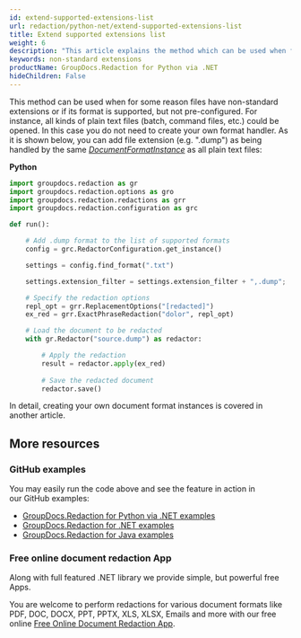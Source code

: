 ```yaml
---
id: extend-supported-extensions-list
url: redaction/python-net/extend-supported-extensions-list
title: Extend supported extensions list
weight: 6
description: "This article explains the method which can be used when for some reason files have non-standard extensions or if its format is supported, but not pre-configured."
keywords: non-standard extensions
productName: GroupDocs.Redaction for Python via .NET
hideChildren: False
---
```

This method can be used when for some reason files have non-standard extensions or if its format is supported, but not pre-configured. For instance, all kinds of plain text files (batch, command files, etc.) could be opened. In this case you do not need to create your own format handler. As it is shown below, you can add file extension (e.g. ".dump") as being handled by the same *[DocumentFormatInstance](https://reference.groupdocs.com/python-net/redaction/groupdocs.redaction.integration/documentformatinstance)* as all plain text files:

**Python**

```python
import groupdocs.redaction as gr
import groupdocs.redaction.options as gro
import groupdocs.redaction.redactions as grr
import groupdocs.redaction.configuration as grc

def run():

    # Add .dump format to the list of supported formats
    config = grc.RedactorConfiguration.get_instance()

    settings = config.find_format(".txt")

    settings.extension_filter = settings.extension_filter + ",.dump";

    # Specify the redaction options
    repl_opt = grr.ReplacementOptions("[redacted]")
    ex_red = grr.ExactPhraseRedaction("dolor", repl_opt)

    # Load the document to be redacted
    with gr.Redactor("source.dump") as redactor:

        # Apply the redaction
        result = redactor.apply(ex_red)
        
        # Save the redacted document
        redactor.save()
```

In detail, creating your own document format instances is covered in another article.

## More resources

### GitHub examples

You may easily run the code above and see the feature in action in our GitHub examples:

*   [GroupDocs.Redaction for Python via .NET examples](https://github.com/groupdocs-redaction/GroupDocs.Redaction-for-Python-via-.NET)
*   [GroupDocs.Redaction for .NET examples](https://github.com/groupdocs-redaction/GroupDocs.Redaction-for-.NET)
*   [GroupDocs.Redaction for Java examples](https://github.com/groupdocs-redaction/GroupDocs.Redaction-for-Java)
    

### Free online document redaction App

Along with full featured .NET library we provide simple, but powerful free Apps.

You are welcome to perform redactions for various document formats like PDF, DOC, DOCX, PPT, PPTX, XLS, XLSX, Emails and more with our free online [Free Online Document Redaction App](https://products.groupdocs.app/redaction).
